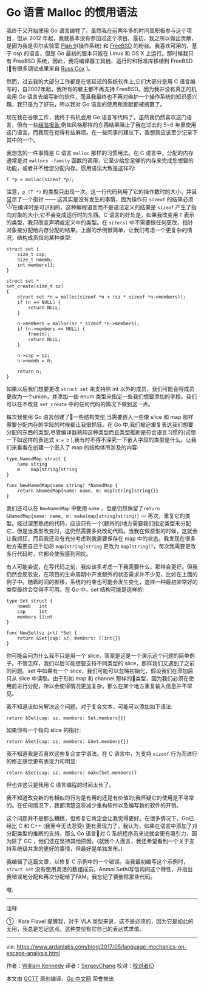 # Go 语言 Malloc 的惯用语法

我终于又开始使用 Go 语言编程了。虽然我在前两年多的时间里积极参与这个项目，但从 2012 年起，我就基本没有参加过这个项目。最初，我之所以做出贡献，是因为我是贝尔实验室 [Plan 9](http://9p.io/plan9/)(操作系统) 和 [FreeBSD](https://www.freebsd.org/) 的粉丝。我喜欢可用的、基于 csp 的语言，但是 Go 最初的版本只能在 Linux 和 OS X 上运行。那时候我只有 FreeBSD 系统，因此，我将编译器工具链、运行时和标准库移植到 FreeBSD (有很多调试成果来自 [Russ Cox](https://swtch.com/~rsc/) )。

然而，过去我的大部分工作都是在低延迟的系统软件上,它们大部分是用 C 语言编写的，自2007年起，我所有的雇主都不再支持 FreeBSD。因为我并没有真正的机会用 Go 语言去编写新的软件，而且我最终也不再对维护一个操作系统的知识感兴趣，我只是为了好玩，所以我对 Go 语言的使用和贡献都被搁置了。

现在我在谷歌工作，我终于有机会用 Go 语言写代码了。虽然我仍然喜欢这门语言，但有一些[经验报告](https://github.com/golang/go/wiki/ExperienceReports),例如风格那样的东西结果阻止了我在过去的 5~6 年里使用这门语言，而我现在觉得有些麻烦。在一些同事的建议下，我想我应该至少记录下其中的一个。

我想念的一件事情是 C 语言 `malloc` 那样的习惯用法。在 C 语言中，分配的内存通常是对 `mallocs -family` 函数的调用，它至少给您足够的内存来完成您想要的功能，或者并不给您分配内存。惯用语法大致是这样的:

```<c>
T *p = malloc(sizeof *p);
```

注意，`p (T *)` 的类型只出现一次。这一行代码利用了它的操作数时的大小，并且显示了一个指针 —— 这其实是没有发生的事情，因为操作符 `sizeof` 的结果必须<sup>①</sup>在编译时是可识别的。这种编程语言而不是语法定义的结果是 `sizeof` 产生了指向对象的大小;它不会变成运行时的东西。C 语言的好处是，如果我改变用 `T` 表示的类型，我只改变声明或定义中的类型。在 `site(s)` 中不需要做任何更改，指针对象被分配给内存分配的结果。上面的示例很简单，让我们考虑一个更复杂的情况，结构成员指向某种类型:

```<c>
struct set {
    size_t cap;
    size_t nmemb;
    int members[];
}

struct set *
set_create(size_t sz)
{
    struct set *n = malloc(sizeof *n + (sz * sizeof *n->members));
    if (n == NULL) {
        return NULL;
    }

    n->members = malloc(sz * sizeof *n->members);
    if (n->members == NULL) {
        free(n);
        return NULL;
    }

    n->cap = sz;
    n->nmemb = 0;

    return n;
}

```

如果以后我们想要更改 `struct set` 来支持除 int 以外的成员，我们可能会将成员更改为一个union，并添加一些 enum 类型来指定一些我们想要添加的字段。我们可以在不改变 `set_create` 中的任何代码的情况下做到这一点。

每次我使用 Go 语言创建了一些结构类型,当需要嵌入一些像 slice 和 map 那样需要分配内存的字段的时候都让我很抓狂。在 Go 中,我们被迫重复表达我们想要分配的东西的类型,尽管编译器熟知这种类型而且类型推断是符合语言习惯的(试想一下如这样的表达式 `a:= b` ),我有时不得不深究一下嵌入字段的类型是什么。让我们来看看在创建一个嵌入了 map 的结构体所涉及的内容:

```<go>
type NamedMap struct {
    name string
    m    map[string]string
}

func NewNamedMap(name string) *NamedMap {
    return &NamedMap{name: name, m: map[string]string{}}
}

```

我们还可以在 `NewNamedMap` 中使用 `make` ，但是仍然保留了`return &NamedMap{name: name, m: make(map[string]string)}` — 再次，重复它的类型。经过深思熟虑的代码，应该只有一个(额外的)地方需要我们指定类型来分配它，但是当类型改变时，这仍然需要多处改动代码。当我在做原型的时候，这就会让我抓狂，而且我还没有充分考虑到我需要保存在 map 中的状态。我发现在很多地方需要自己手动将 `map[string]string` 更改为 `map[string]T`，每次我需要更改多行代码时，它都会使我感到困扰。

有人可能会说，在写代码之前，我应该多考虑一下我需要什么，那样会更好。但我仍然会反驳说，在项目的生命周期中开发额外的状态需求并不少见，比如在上面的例子中。随着时间的推移，系统的约束也可能会发生变化，这样一种最初非常好的类型最终会变得不可用。在 Go 中，set 结构可能是这样的:

```<go>
type Set struct {
    nmemb   int
    cap     int
    members []int
}

func NewSet(sz int) *Set {
    return &Set{cap: sz, members: []int{}}
}
```

你可能会问为什么我不只是用一个 slice，答案是这是一个演示这个问题的简单例子。不管怎样，我们以后可能想要支持不同类型的 slice，那样我们又遇到了之前的问题。set 中如果有一个 slice，我们可能可以忽略初始化，假设我们在添加后只从 slice 中读取。由于形如 map 和 channel 那样的类型，因为我们必须在使用前进行分配，所以会使得情况更加复杂。那么在某个地方重复输入信息并不罕见。

我不知道该如何解决这个问题。对于复合文本，可能可以添加如下语法:
```<go>
return &Set{cap: sz, members: Set.members{}}
```

如果你有一个指向 slice 的指针:
```<go>
return &Set{cap: sz, members: &Set.members{}}
```
我不知道我是否喜欢这些复合文字语法。在 C 语言中，为支持 `sizeof` 行为而进行的修正感觉更有表现力和明显:
```<go>
return &Set{cap: sz, members: make(Set.members)}
```

但也许这只是我用 C 语言编程的时间太长了。

我不知道改变新的有相似的行为是有用的还是有价值的;我怀疑它的使用是不寻常的。在任何情况下，我都清楚这将减少重构软件以及编写新的软件的开销。

这个问题并不是那么糟糕，但修复它肯定会让我觉得更好。在很多情况下，Go已经比 C 和 C++ (我至今无法忍受) 更有表现力了。我认为，如果在语言中添加了对分配类型的推断的支持，那么 Go 语言对 C 系统程序员来说就会更有吸引力，因为除了 GC ，他们还在坚持其他原因。(就我个人而言，我还希望看到一个关于支持系统级并发的更好的事情，但最好是单独发布。)

我编辑了这篇文章，以修复 C 示例中的一个错误。当我最初编写这个示例时，`struct set` 没有使用灵活的数组成员。Anmol Sethi写信询问这个特性，并指出我错误地分配和再次分配给了FAM。我忘记了要删除那些代码。

嗷.

----------------
注释:

① : Kate Flavel 提醒我，对于 VLA 类型来说，这不是必须的，因为它是如此的无用，我总是忘记这点。这种类型有它自己的表达式求值。

----------------

via: https://www.ardanlabs.com/blog/2017/05/language-mechanics-on-escape-analysis.html

作者：[William Kennedy](https://github.com/ardanlabs/gotraining)
译者：[SergeyChang](https://github.com/SergeyChang)
校对：[校对者ID](https://github.com/校对者ID)

本文由 [GCTT](https://github.com/studygolang/GCTT) 原创编译，[Go 中文网](https://studygolang.com/) 荣誉推出